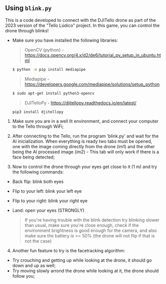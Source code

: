 ## Using ```blink.py```
This is a code developed to connect with the DJITello drone as part of the 2023 version of the "Tello Lúdico" project. In this game, you can control the drone through blinks!   
* Make sure you have installed the following libraries:
  > OpenCV (python) -  https://docs.opencv.org/4.x/d2/de6/tutorial_py_setup_in_ubuntu.html
  ```bash
  $ python -m pip install mediapipe
  ```

  > Mediapipe - https://developers.google.com/mediapipe/solutions/setup_python
  ```bash
  $ sudo apt-get install python3-opencv
  ```

  > DJITelloPy - https://djitellopy.readthedocs.io/en/latest/ 

  ```bash
  pip3 install djitellopy
  ```
1. Make sure you are in a well lit environment, and connect your computer to the Tello through WiFi;
   
2. After connecting to the Tello, run the program 'blink.py' and wait for the AI inicialization. When everything is ready two tabs must be opened, one with the image coming directly from the drone (im1) and the other being the AI processed image (im2) - This tab will only work if there is a face being detected;
   
3. Now to control the drone through your eyes get close to it (1 m) and try the following commands:
* Back flip: blink both eyes
* Flip to your left: blink your left eye
* Flip to your right: blink your right eye
* Land: open your eyes (STRONGLY)
  
  >If you're having trouble with the blink detection try blinking slower than usual, make sure you're close enough, check if the environment brightness is good enough for the camera, and also make sure the battery is >= 50% (the drone will not flip if that is not the case) 

4. Another fun feature to try is the facetracking algorithm:
* Try crouching and getting up while looking at the drone, it should go down and up as well;
* Try moving slowly arrond the drone while looking at it, the drone should follow you;

   
